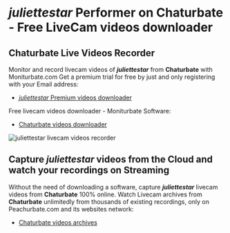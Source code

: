 # _juliettestar_ Performer on Chaturbate - Free LiveCam videos downloader

## Chaturbate Live Videos Recorder

Monitor and record livecam videos of **_juliettestar_** from **Chaturbate** with Moniturbate.com
Get a premium trial for free by just and only registering with your Email address:
* [_juliettestar_ Premium videos downloader](https://moniturbate.com/request-demo-licence-key.html)

Free livecam videos downloader - Moniturbate Software:
* [Chaturbate videos downloader](https://moniturbate.com/moniturbate-download-software.html)

![_juliettestar_ livecam videos recorder](https://peachurnet.com/templates/moniturbate-software.png)


## Capture _juliettestar_ videos from the Cloud and watch your recordings on Streaming

Without the need of downloading a software, capture **_juliettestar_** livecam videos from **Chaturbate** 100% online.
Watch Livecam archives from **Chaturbate** unlimitedly from thousands of existing recordings, only on Peachurbate.com and its websites network:
* [Chaturbate videos archives](https://peachurnet.com/)